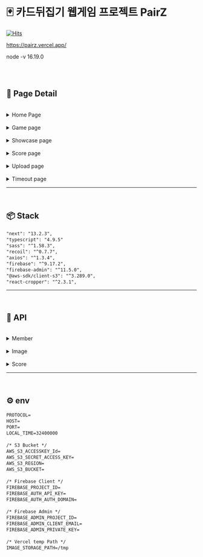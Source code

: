 # 🃏 카드뒤집기 웹게임 프로젝트 PairZ

[![Hits](https://hits.seeyoufarm.com/api/count/incr/badge.svg?url=https%3A%2F%2Fgithub.com%2Fcodestates-beb%2FBEB-06-Ad4U&count_bg=%235CA227&title_bg=%23555555&icon=github.svg&icon_color=%23FFFFFF&title=PairZ+Hits+&edge_flat=false)](https://github.com/yiminwook/pairz)<br />

https://pairz.vercel.app/

node -v 16.19.0



<br />

<br />

## 📑 Page Detail

<br />

<details>
<summary>Home Page</summary>
<div>
<img src=".github/home_page.gif" alt="home_page_gif">
<div>
</details>

<br />

<details>
<summary>Game page</summary>

<div>
<img src=".github/game_page.gif" alt="game_page_gif">
<div>

1. 데이터베이스에서 무작위로 겹치지 않는 무작위 카드를 5장을 뽑는다
2. 총 10장의 카드로 2개씩 짝을 맞추는 라운드가 시작(카드 로딩중에는 시간이 멈춤)
3. 시간제한이 있고 라이프가 3개가 주어지며 소모시 게임이 종료
4. 카드는 5초간 확인가능하고 이후 자동으로 뒤집어짐
5. 게임중 총 3번의 pause가 가능
6. 게임오버시 스코어를 기록가능 (회원가입 필요)
</details>

<br />

<details>
<summary>Showcase page</summary>

<div>
<img src=".github/showcase_page.gif" alt="showcase_page_gif">
<div>

1. 전체 이미지를 최신순으로 조회
2. 이미지 타이틀로 검색
3. 모든 검색은 5개씩 조회되고 더보기 버튼으로 페이지네이션이 가능
4. 처음 5개의 이미지는 staticProps로 받아 30초마다 static page 생성 (ISR적용)
</details>

<br />

<details>
<summary>Score page</summary>

<div>
<img src=".github/score_page.gif" alt="score_page_gif">
<div>

1. 전체 스코어를 score기준 내림차순으로 조회 / score가 같을시 최신순으로 내림차순 정렬
2. 10개씩 pagenation 가능
3. 처음 10개의 기록을 staticProps로 받아 30초마다 static page 생성 (ISR적용)
</details>

<br />

<details>
<summary>Upload page</summary>

<div>
<img src=".github/upload_page.gif" alt="upload_page_gif">
<div>

1. Drag and Drop으로 이미지 업로드 가능
2. 업로드시 사이즈 조정(크롭)이 가능
3. 이미지 타이틀를 임의로 지정할 수 있으며, 중복체크 가능
4. 서버 업로드전, 미리보기를 통해 카드에 적용시켜 확인 가능
</details>

<br />

<details>
<summary>Timeout page</summary>

1. idToken이 만료 또는 유효하지 않을경우 서버로부터 리다이렉션 되는 페이지
2. 접근시 강제로 로그아웃
</details>

---

<br />

## 📦 Stack

```
"next": "13.2.3",
"typescript": "4.9.5"
"sass": "^1.58.3",
"recoil": "^0.7.7",
"axios": "^1.3.4",
"firebase": "^9.17.2",
"firebase-admin": "^11.5.0",
"@aws-sdk/client-s3": "^3.289.0",
"react-cropper": "^2.3.1",
```

---

<br />

## 🧭 API

<br />

<details>
<summary>Member</summary>

```
회원가입/회원정보갱신
POST /api/member.add
headers: { authoriztion: "Bearer $idToken"; }
body: {
  uid: string;
  email?: string | null;
  emailId?: string | null;
  displayName?: string | null;
  photoURL?: string | null;
}
response: {
  result: boolean;
  message: string;
}

이미 등록된 사용자일 경우 body data를 통해 회원정보 갱신
```

</details>

<br />

<details>
<summary>Image</summary>

```
이미지 업로드
POST /api/image.add
headers: { authoriztion: "Bearer $idToken"; }
body/formData {
  image: File;
  imageName: string;
  imageType: "image/png" | "image/jpeg";
  uid: "string";
}
response: {
  result: boolean;
  imageName: string;
  message: string;
}
```

```
이미지검색(최신순)
GET /api/image.get
query: {
  idx?: string;
}
response: {
  imageData: ImageInfo[];
  lastIdx: number;
}

idx가 있을시 해당 idx이후 이미지를 최신순으로 가져옴(페이지네이션)
```

```
랜덤 이미지검색
GET /api/image.random
response: {
  imageData: ImageInfo[];
}

겹치지 않는 이미지 5장을 가져온다.
*총 DB 이미지가 5장이하일 경우에는 서버에러발생
```

```
이미지검색(타이틀/imageName)
GET /api/image.find
query)
name: string;
next?: "true" | "false"
response)
{
  imageData: ImageInfo[];
  lastName: string | null;
  lastIdx: number;
}

imageName으로 업로드한 이미지 검색, imageName순으로 정렬
next가 "true"일시 name의 다음 이미지 5장을 가지고 옴(페이지네이션)
```

```
이미지 타이틀(imageName) 중복체크
GET /api/image.check
query: {
  name: string;
}
response: {
  result: boolean;
}

DB에 접근하여 해당 name의 이미지가 있는 지 확인, 중복일시 false을 반환
```

</details>

<br />

<details>
<summary>Score</summary>

```
스코어 점수 기록
POST /api/score.add
headers: { authoriztion: "Bearer $idToken"; }
body: {
  uid: string;
  score: number;
  displayName: string;
}
response: {
  result: boolean;
}
```

```
스코어 랭킹 검색
GET /api/score.get
query: {
  idx?: string;
}
response: {
  scoreData: PasedScoreInfo[];
  lastIdx: number;
}

score id순으로 내림차순 10개 조회
idx가 있을시 해당 idx이후 스코어를 최신순으로 가져옴(페이지네이션)
```

</details>

---

<br />

## ⚙️ env

```
PROTOCOL=
HOST=
PORT=
LOCAL_TIME=32400000

/* S3 Bucket */
AWS_S3_ACCESSKEY_Id=
AWS_S3_SECRET_ACCESS_KEY=
AWS_S3_REGION=
AWS_S3_BUCKET=

/* Firebase Client */
FIREBASE_PROJECT_ID=
FIREBASE_AUTH_API_KEY=
FIREBASE_AUTH_AUTH_DOMAIN=

/* Firebase Admin */
FIREBASE_ADMIN_PROJECT_ID=
FIREBASE_ADMIN_CLIENT_EMAIL=
FIREBASE_ADMIN_PRIVATE_KEY=

/* Vercel temp Path */
IMAGE_STORAGE_PATH=/tmp
```
